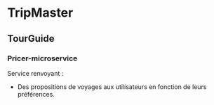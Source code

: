 # TripMaster

## TourGuide

### Pricer-microservice

Service renvoyant : 
  - Des propositions de voyages aux utilisateurs en fonction de leurs préférences.
